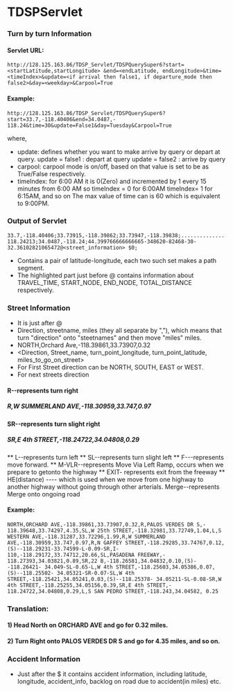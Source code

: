 TDSPServlet
===========

### Turn by turn Information
#### Servlet URL:
	http://128.125.163.86/TDSP_Servlet/TDSPQuerySuper6?start=<startLatitude,startLongitude> &end=<endLatitude, endLongitude>&time=<timeIndex>&update=<if arrival then false1, if departure_mode then false2>&day=<weekday>&Carpool=True
#### Example:
	http://128.125.163.86/TDSP_Servlet/TDSPQuerySuper6?start=33.7,-118.40406&end=34.0487,- 118.24&time=30&update=False1&day=Tuesday&Carpool=True
where,
* update: defines whether you want to make arrive by query or depart at query.
	update = false1 : depart at query
	update = false2 : arrive by query
* carpool: carpool mode is on/off, based on that value is set to be as True/False respectively.
* timeIndex: for 6:00 AM it is 0(Zero) and incremented by 1 every 15 minutes from 6:00 AM
	so	timeIndex = 0 for 6:00AM
		timeIndex= 1 for 6:15AM, and so on
		The max value of time can is 60 which is equivalent to 9:00PM.

### Output of Servlet
	33.7,-118.40406;33.73915,-118.39862;33.73947,-118.39838;.....................;34.04849,- 118.24213;34.0487,-118.24;44.399766666666665-348620-82468-30-
	32.36102821065472@<street_information> $0;
* Contains a pair of latitude-longitude, each two such set makes a path segment.
* The highlighted part just before @ contains information about TRAVEL_TIME, START_NODE, END_NODE, TOTAL_DISTANCE respectively.

### Street Information
* It is just after @
* Direction, streetname, miles (they all separate by ","), which means that turn "direction" onto "steetnames" and then move "miles" miles.
* NORTH,Orchard Ave,-118.39861,33.73907,0.32
* <Direction, Street_name, turn_point_longitude, turn_point_latitude, miles_to_go_on_street>
* For First Street direction can be NORTH, SOUTH, EAST or WEST.
* For next streets direction

#### R--represents turn right
##### R,W SUMMERLAND AVE,-118.30959,33.747,0.97
#### SR--represents turn slight right
##### SR,E 4th STREET,-118.24722,34.04808,0.29
** L--represents turn left
** SL--represents turn slight left
** F---represents move forward.
** M-VLR--represents Move Via Left Ramp, occurs when we prepare to getonto the highway
** EXIT- represents exit from the freeway
** HE(distance) ---- which is used when we move from one highway to another highway without going through other arterials.
	Merge--represents Merge onto ongoing road
#### Example:
	NORTH,ORCHARD AVE,-118.39861,33.73907,0.32,R,PALOS VERDES DR S,- 118.39648,33.74297,4.35,SL,W 25th STREET,-118.32981,33.72749,1.04,L,S WESTERN AVE,-118.31287,33.72296,1.99,R,W SUMMERLAND AVE,-118.30959,33.747,0.97,R,N GAFFEY STREET,-118.29285,33.74767,0.12,(S)--118.29231-33.74599-L-0.09-SR,I- 110,-118.29172,33.74712,20.66,SL,PASADENA FREEWAY,- 118.27393,34.03821,0.89,SR,22 B,-118.26581,34.04832,0.10,(S)--118.26421- 34.049-SL-0.65-L,W 4th STREET,-118.25603,34.05386,0.07,(S)--118.25502- 34.05321-SR-0.07-SL,W 4th STREET,-118.25421,34.05241,0.03,(S)--118.25378- 34.05211-SL-0.08-SR,W 4th STREET,-118.25255,34.05156,0.39,SR,E 4th STREET,- 118.24722,34.04808,0.29,L,S SAN PEDRO STREET,-118.243,34.04582, 0.25

### Translation:
#### 1) Head North on ORCHARD AVE and go for 0.32 miles.
#### 2) Turn Right onto PALOS VERDES DR S and go for 4.35 miles, and so on.

### Accident Information
* Just after the $ it contains accident information, including latitude, longitude, accident_info, backlog on road due to accident(in miles) etc.

